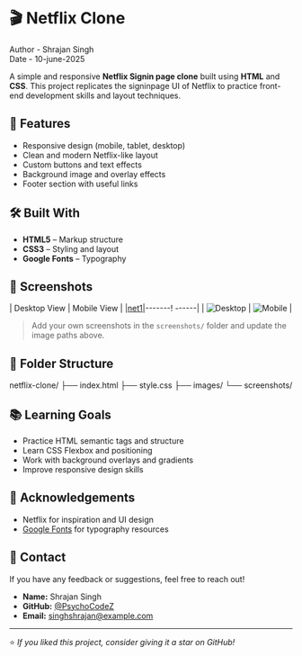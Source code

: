# 🎬 Netflix Clone

Author - Shrajan Singh
<br>
Date - 10-june-2025

A simple and responsive **Netflix Signin page clone** built using **HTML** and **CSS**. This project replicates the signinpage UI of Netflix to practice front-end development skills and layout techniques.

## 🚀 Features

- Responsive design (mobile, tablet, desktop)
- Clean and modern Netflix-like layout
- Custom buttons and text effects
- Background image and overlay effects
- Footer section with useful links

## 🛠️ Built With

- **HTML5** – Markup structure
- **CSS3** – Styling and layout
- **Google Fonts** – Typography

## 📸 Screenshots

| Desktop View | Mobile View |
|[net1](https://github.com/user-attachments/assets/03e80a32-8724-49c8-8568-60f2a84531e2)|-------!
------|
| ![Desktop](screenshots/desktop-view.png) | ![Mobile](screenshots/mobile-view.png) |

> Add your own screenshots in the `screenshots/` folder and update the image paths above.

## 📁 Folder Structure

netflix-clone/
├── index.html
├── style.css
├── images/
└── screenshots/

## 📚 Learning Goals

- Practice HTML semantic tags and structure
- Learn CSS Flexbox and positioning
- Work with background overlays and gradients
- Improve responsive design skills

## 🙌 Acknowledgements

- Netflix for inspiration and UI design
- [Google Fonts](https://fonts.google.com/) for typography resources

## 📩 Contact

If you have any feedback or suggestions, feel free to reach out!

- **Name:** Shrajan Singh  
- **GitHub:** [@PsychoCodeZ](https://github.com/PsychoCodez)  
- **Email:** singhshrajan@example.com

---

⭐ *If you liked this project, consider giving it a star on GitHub!*



